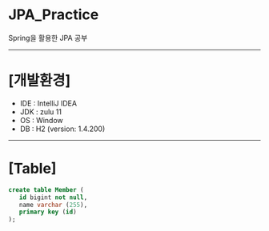 # JPA_Practice
Spring을 활용한 JPA 공부

---
# [개발환경]
+ IDE : IntelliJ IDEA
+ JDK : zulu 11
+ OS : Window
+ DB : H2 (version: 1.4.200)
---
# [Table]
```sql
create table Member (
   id bigint not null,
   name varchar (255),
   primary key (id)
);
```
